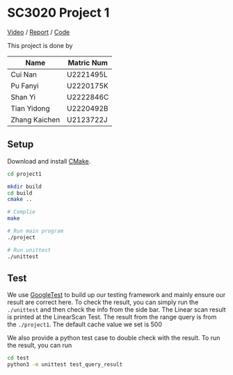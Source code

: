 # SC3020 Project 1

[Video](https://www.youtube.com/watch?v=Wzydj5Eykmg) / [Report](https://pufanyi.github.io/SC3020-Projects/project1/docs/report/SC3020_Project1.pdf) / [Code](https://github.com/pufanyi/SC3020-Projects/tree/main/project1)

This project is done by

| Name | Matric Num |
| -------- | --------- |
| Cui Nan  | U2221495L |
| Pu Fanyi | U2220175K |
| Shan Yi  | U2222846C |
| Tian Yidong |  U2220492B |
| Zhang Kaichen | U2123722J |

## Setup

Download and install [CMake](https://cmake.org/download/).

```bash
cd project1

mkdir build
cd build
cmake ..

# Complie
make

# Run main program
./project

# Run unittest
./unittest
```

## Test

We use [GoogleTest](https://github.com/google/googletest) to build up our testing framework and mainly ensure our result are correct here. To check the result, you can simply run the `./unittest` and then check the info from the side bar. The Linear scan result is printed at the LinearScan Test. The result from the range query is from the `./project1`. The default cache value we set is 500

We also provide a python test case to double check with the result. To run the result, you can run

```bash
cd test
python3 -m unittest test_query_result
```

